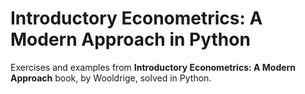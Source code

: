 # Introductory Econometrics: A Modern Approach in Python

Exercises and examples from <b>Introductory Econometrics: A Modern Approach</b> book, by Wooldrige, solved in Python.


